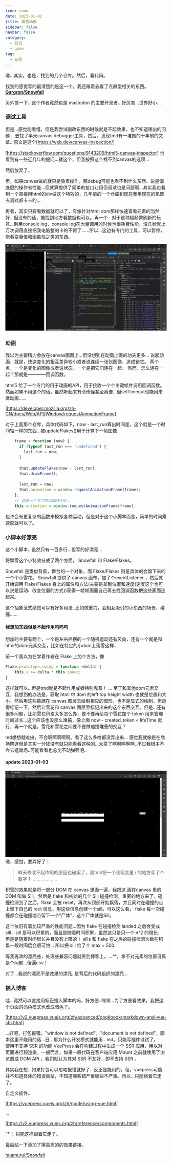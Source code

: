 ```yaml
---
icon: snow
date: 2023-01-02
title: 飘雪动画
sidebar: false
navbar: false
category:
  - 日记
  - game
tag:
  - 记录
---
```


嗯...其实，也是，找到的几个仓库。然后，看代码。

找到的感觉写的最清楚的是这一个，我还跟着去看了点原型相关的东西。
**[Gargron/Snowfall](https://github.com/Gargron/Snowfall)**

另外提一下...这个作者竟然也是 mastodon 的主要开发者...好厉害...世界好小...

### 调试工具

但是...感觉能看懂，但是我尝试删改东西的时候就是不起效果，也不知道哪出的问题...
去找了半天canvas debugger工具，然后，发现tmd有一堆搬的十年前的文章...原文是这个[https://web.dev/canvas-inspection/]

[https://stackoverflow.com/questions/9143209/html5-canvas-inspector]
也看到有一些近几年的提问...就这个，但我按照这个找不到canvas的选项...

然后放弃了...

但，如果canvas做的就只是像素操作，那debug可能也看不到什么东西。说是偏底层的操作省性能...但就算提供了简单的接口让用但调试也是问题啊...其实我也看到一个直接用html的div做这个特效的，几年前的一个仓库到现在我用现在的机器去调式都卡卡的...

再者，其实只要看数据就可以了，有像针对html dom那样快速查看元素的当然好...但没有的话，能找到地方看数据也可以。再一个...对于这种超频繁刷新的玩意...别用console log，console log在大量调用的时候也很耗费性能，没几秒就上万次调用直接把我电脑整的卡的不得了......所以...这边有专门的工具，可以暂停，能看变量值和函数栈之类的东西。

![canvas-debug](../img/canvas-snowfall.png)

### 动画

我以为主要精力会放在canvas画图上...但没想到在动画上画的功夫更多...
说起动画，就是，快速变化的相互差异较小或者说连续一张张图像，造成错觉。
两个点，一个是变化的图像或者说状态，一个是把它们连在一起。
然而，怎么连在一起？那就是————回调函数。

html5 给了一个专门的用于动画的API，用于接收一个个关键帧并调用回调函数。然而如果不用这个的话，虽然听起来有点奇怪甚至离谱...但setTimeout也能用来做动画......

[https://developer.mozilla.org/zh-CN/docs/Web/API/Window/requestAnimationFrame]

对于上面那个仓库，具体代码如下，now - last_run算出时间差，这个就是一个时间轴一样的东西...被updateFlakes()用于计算下一帧图像

```js
    frame = function (now) {
      if (typeof last_run === 'undefined') {
        last_run = now;
      }

      that.updateFlakes(now - last_run);
      that.drawFrame();

      last_run = now;
      that.animation = window.requestAnimationFrame(frame);
    };
    // 这是一个专门的动画API哎..
    this.animation = window.requestAnimationFrame(frame);
```

也许会有更复杂的函数来模拟各种运动，但是对于这个小脚本而言，简单的时间乘速度就可以了。

### 小脚本好漂亮

这个小脚本...虽然只有一百多行...但写的好漂亮...

将飘雪这个小特效分成了两个方面， Snowfall 和 Flake/Flakes。

Snowfall 是类似背景，舞台的一个对象，而 Flake/Flakes 则是具体的会飘下来的一个个小雪花。 Snowfall 提供了 canvas 画布，加了个eventListener ，然后就开始调用 Flake/Flakes 身上的属性和方法(主要是拿到位置和速度(速度这个也可以说是运动、改变位置的方式))获得一帧帧画面自己再去找回调函数把这些画面连起来。

这个抽象范式感觉可以有好多用法..比如做重力，会相互吸引的小东西的场景，碰撞......

#### 我想加东西但是不起作用呜呜呜

想加的主要有两个，一个是左右摇摆的一个随机运动还有风向，还有一个就是和html的dom元素交互，比如在特定的小dom上落雪这样...

前一个我以为在学着作者在 Flake 上加个方法，像

```js
Flake.prototype.swing = function (delta) {
    this.x += delta * this.speed; 
}
```

这样就可以...但是tmd就是不起作用或者特别鬼畜！
...
至于和其他dom元素交互，我想到的办法是，获取 html 中 dom 的left top height width 也就是位置和大小，然后用这些数据在 canvas 图层去绘制相应的图形，也不是显式的绘制，但是得标记一下，然后让雪花和 canvas 图层里标记出来的这个东西交互。但是...还有很多问题，比如雪花积累太多怎么办，要不要再给每个雪花加个 token 用来管理时间过长...这个应该也没那么难搞，像上面 now - created_token < lifeTime 就行，再一个就是，雪花和雪花之间要不要做碰撞堆叠的交互？

md想想就难搞，不会啊啊啊啊啊。看了这么多啥都没弄出来...
感觉我就像是在商场瞎逛但是其实一分钱没有就只能看看这种的...太菜了啊啊啊啊啊..不过我根本不会去逛商场..可能看看也总比不动弹强吧..

#### update 2023-01-03

![snowfall-with-sill](../img/canvas-snowfall2.png)
嗯，感觉，要弄好了！

>昨天修改不起作用的原因也破案了，我tmd把一个该写变量 i 的地方写了个数字 1 ....................

积雪的效果就是将一部分 DOM 在 canvas 里画一遍，我把这 画在canvas 里的 DOM 叫做 Sill。然后是 flake 和初始的几个 Sill 碰撞检测，重要的地方来了，碰撞检测到了之后，flake 会被 reset，再次从顶部开始飘落，并且同时在碰撞的点上留下自己的 rect 信息，用这些信息创建一个sill。可以这么看， flake 每一次碰撞都会在碰撞地点留下一个“尸体”，这个尸体就是Sill。

这个依旧有着比较严重的性能问题...因为 flake 在碰撞检测 landed 之后会变成 sill，sill 是可以积累的，而且是随着时间积累，虽然这只是只一个 n^2 的增长，但是是随着时间增长并且没有上限的！ sills 和 flake 在之后的碰撞检测次数在积累一段时间后会很可怕...
所以把 sill 给了个 max = 500.

等我再改的漂亮些，处理些兼容问题就丢到博客上。...艹，拿不对元素的位置可真是个问题...傻逼css！

对了...我说的漂亮不是效果的漂亮..是背后的代码组织的漂亮...

### 插入博客

哇...竟然可以直接用标签插入脚本的吗，好方便..嘿嘿...为了方便看效果，我把这个页面的亮色模式也改成暗色了。

[https://v2.vuepress.vuejs.org/zh/advanced/cookbook/markdown-and-vue-sfc.html]

...好吧，打包报错。"window is not defined"，"document is not defined"，脚本这里不能用的话...日...那为什么开发模式就能用...md。只能写插件试试了。\
使用不支持 SSR 的功能
VuePress 会在构建过程中生成一个 SSR 应用，用以对页面进行预渲染。一般而言，如果一段代码在客户端应用 Mount 之前就使用了浏览器或 DOM API ，我们就认为其对 SSR 不友好，即不支持 SSR 。

其实我在想...如果打包可以忽略报错就好了...反正是能用的，但，vuepress可能并不知道具体的错误类型，不知道哪些错严重哪些不严重。所以...只能绕着它走了。

自定义插件..

[https://vuepress.vuejs.org/zh/guide/using-vue.html]

...

[https://v2.vuepress.vuejs.org/zh/reference/components.html]

艹！
只能这样跟着它走了。

最后贴一下添加了摞高高的的效果链接。

[huamurui/Snowfall](https://huamurui.github.io/Snowfall/)

<ClientOnly>
  <Snowfall />
</ClientOnly>
